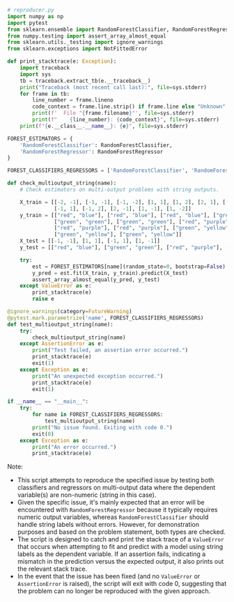 ```python
# reproducer.py
import numpy as np
import pytest
from sklearn.ensemble import RandomForestClassifier, RandomForestRegressor
from numpy.testing import assert_array_almost_equal
from sklearn.utils._testing import ignore_warnings
from sklearn.exceptions import NotFittedError

def print_stacktrace(e: Exception):
    import traceback
    import sys
    tb = traceback.extract_tb(e.__traceback__)
    print("Traceback (most recent call last):", file=sys.stderr)
    for frame in tb:
        line_number = frame.lineno
        code_context = frame.line.strip() if frame.line else "Unknown"
        print(f'  File "{frame.filename}"', file=sys.stderr)
        print(f"    {line_number}: {code_context}", file=sys.stderr)
    print(f"{e.__class__.__name__}: {e}", file=sys.stderr)

FOREST_ESTIMATORS = {
    'RandomForestClassifier': RandomForestClassifier,
    'RandomForestRegressor': RandomForestRegressor
}

FOREST_CLASSIFIERS_REGRESSORS = ['RandomForestClassifier', 'RandomForestRegressor']

def check_multioutput_string(name):
    # Check estimators on multi-output problems with string outputs.

    X_train = [[-2, -1], [-1, -1], [-1, -2], [1, 1], [1, 2], [2, 1], [-2, 1],
               [-1, 1], [-1, 2], [2, -1], [1, -1], [1, -2]]
    y_train = [["red", "blue"], ["red", "blue"], ["red", "blue"], ["green", "green"],
               ["green", "green"], ["green", "green"], ["red", "purple"],
               ["red", "purple"], ["red", "purple"], ["green", "yellow"],
               ["green", "yellow"], ["green", "yellow"]]
    X_test = [[-1, -1], [1, 1], [-1, 1], [1, -1]]
    y_test = [["red", "blue"], ["green", "green"], ["red", "purple"], ["green", "yellow"]]

    try:
        est = FOREST_ESTIMATORS[name](random_state=0, bootstrap=False)
        y_pred = est.fit(X_train, y_train).predict(X_test)
        assert_array_almost_equal(y_pred, y_test)
    except ValueError as e:
        print_stacktrace(e)
        raise e

@ignore_warnings(category=FutureWarning)
@pytest.mark.parametrize('name', FOREST_CLASSIFIERS_REGRESSORS)
def test_multioutput_string(name):
    try:
        check_multioutput_string(name)
    except AssertionError as e:
        print("Test failed, an assertion error occurred.")
        print_stacktrace(e)
        exit(1)
    except Exception as e:
        print("An unexpected exception occurred.")
        print_stacktrace(e)
        exit(1)

if __name__ == "__main__":
    try:
        for name in FOREST_CLASSIFIERS_REGRESSORS:
            test_multioutput_string(name)
        print("No issue found. Exiting with code 0.")
        exit(0)
    except Exception as e:
        print("An error occurred.")
        print_stacktrace(e)
```

Note:
- This script attempts to reproduce the specified issue by testing both classifiers and regressors on multi-output data where the dependent variable(s) are non-numeric (string in this case).
- Given the specific issue, it's mainly expected that an error will be encountered with `RandomForestRegressor` because it typically requires numeric output variables, whereas `RandomForestClassifier` should handle string labels without errors. However, for demonstration purposes and based on the problem statement, both types are checked.
- The script is designed to catch and print the stack trace of a `ValueError` that occurs when attempting to fit and predict with a model using string labels as the dependent variable. If an assertion fails, indicating a mismatch in the prediction versus the expected output, it also prints out the relevant stack trace.
- In the event that the issue has been fixed (and no `ValueError` or `AssertionError` is raised), the script will exit with code 0, suggesting that the problem can no longer be reproduced with the given approach.